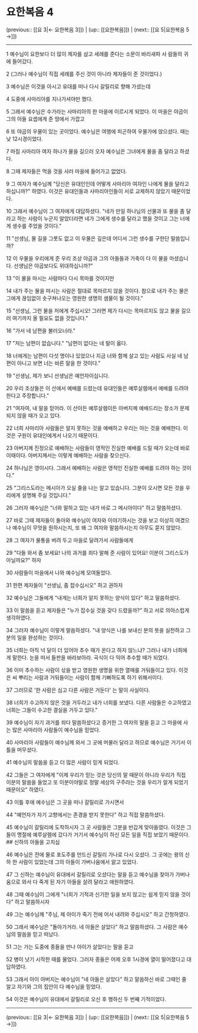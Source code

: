# 요한복음 4

(previous:: [[요 3|← 요한복음 3]]) | (up:: [[요한복음]]) | (next:: [[요 5|요한복음 5 →]])

***




1 
예수님이 요한보다 더 많이 제자를 삼고 세례를 준다는 소문이 바리새파 사 람들의 귀에 들어갔다. 



2 
(그러나 예수님이 직접 세례를 주신 것이 아니라 제자들이 준 것이었다.) 



3 
예수님은 이것을 아시고 유대를 떠나 다시 갈릴리로 향해 가셨는데 



4 
도중에 사마리아를 지나가셔야만 했다. 



5 
그래서 예수님은 수가라는 사마리아의 한 마을에 이르시게 되었다. 이 마을은 야곱이 그의 아들 요셉에게 준 땅에서 가깝고 



6 
또 야곱의 우물이 있는 곳이었다. 예수님은 여행에 피곤하여 우물가에 앉으셨다. 때는 낮 12시경이었다. 



7 
마침 사마리아 여자 하나가 물을 길으러 오자 예수님은 그녀에게 물을 좀 달라고 하셨다. 



8 
그때 제자들은 먹을 것을 사러 마을에 들어가고 없었다. 



9 
그 여자가 예수님께 "당신은 유대인인데 어떻게 사마리아 여자인 나에게 물을 달라고 하십니까?" 하였다. 이것은 유대인들과 사마리아인들이 서로 교제하지 않았기 때문이었다. 



10 
그래서 예수님이 그 여자에게 대답하셨다. "네가 만일 하나님의 선물과 또 물을 좀 달라고 하는 사람이 누군지 알았더라면 네가 그에게 생수를 달라고 했을 것이고 그는 너에게 생수를 주었을 것이다." 



11 
"선생님, 물 길을 그릇도 없고 이 우물은 깊은데 어디서 그런 생수를 구한단 말씀입니까? 



12 
이 우물을 우리에게 준 우리 조상 야곱과 그의 아들들과 가축이 다 이 물을 마셨습니다. 선생님은 야곱보다도 위대하십니까?" 



13 
"이 물을 마시는 사람마다 다시 목마를 것이지만 



14 
내가 주는 물을 마시는 사람은 절대로 목마르지 않을 것이다. 참으로 내가 주는 물은 그에게 끊임없이 솟구쳐나오는 영원한 생명의 샘물이 될 것이다." 



15 
"선생님, 그런 물을 저에게 주십시오! 그러면 제가 다시는 목마르지도 않고 물을 길으러 여기까지 올 필요도 없을 것입니다." 



16 
"가서 네 남편을 불러오너라." 



17 
"저는 남편이 없습니다." "남편이 없다는 네 말이 옳다. 



18 
너에게는 남편이 다섯 명이나 있었으나 지금 너와 함께 살고 있는 사람도 사실 네 남편이 아니고 보면 너는 바른 말을 한 것이다." 



19 
"선생님, 제가 보니 선생님은 예언자이십니다. 



20 
우리 조상들은 이 산에서 예배를 드렸는데 유대인들은 예루살렘에서 예배를 드려야 한다고 주장합니다." 



21 
"여자여, 내 말을 믿어라. 이 산이든 예루살렘이든 아버지께 예배드리는 장소가 문제 되지 않을 때가 오고 있다. 



22 
너희 사마리아 사람들은 알지 못하는 것을 예배하고 우리는 아는 것을 예배한다. 이것은 구원이 유대인에게서 나오기 때문이다. 



23 
아버지께 진정으로 예배하는 사람들이 영적인 진실한 예배를 드릴 때가 오는데 바로 이때이다. 아버지께서는 이렇게 예배하는 사람을 찾으신다. 



24 
하나님은 영이시다. 그래서 예배하는 사람은 영적인 진실한 예배를 드려야 하는 것이다." 



25 
"그리스도라는 메시아가 오실 줄을 나는 알고 있습니다. 그분이 오시면 모든 것을 우리에게 설명해 주실 것입니다." 



26 
그러자 예수님은 "너와 말하고 있는 내가 바로 그 메시아이다" 하고 말씀하셨다. 



27 
바로 그때 제자들이 돌아와 예수님이 여자와 이야기하시는 것을 보고 이상히 여겼으나 예수님이 무엇을 원하시는지, 또 왜 그 여자와 말씀하시는지 아무도 묻지 않았다. 



28 
그 여자가 물통을 버려 두고 마을로 달려가서 사람들에게 



29 
"다들 와서 좀 보세요! 나의 과거를 죄다 말해 준 사람이 있어요! 이분이 그리스도가 아닐까요?" 하자 



30 
사람들이 마을에서 나와 예수님께 모여들었다. 



31 
한편 제자들이 "선생님, 좀 잡수십시오" 하고 권하자 



32 
예수님은 그들에게 "내게는 너희가 알지 못하는 양식이 있다" 하고 말씀하셨다. 



33 
이 말씀을 듣고 제자들은 "누가 잡수실 것을 갖다 드렸을까?" 하고 서로 의아스럽게 생각하였다. 



34 
그러자 예수님이 이렇게 말씀하셨다. "내 양식은 나를 보내신 분의 뜻을 실천하고 그분의 일을 완성하는 것이다. 



35 
너희는 아직 넉 달이 더 있어야 추수 때가 온다고 하지 않느냐? 그러나 내가 너희에게 말한다. 눈을 떠서 들판을 바라보아라. 곡식이 다 익어 추수할 때가 되었다. 



36 
이미 추수하는 사람이 삯을 받고 영원한 생명을 위한 열매를 거둬들이고 있다. 이것은 씨 뿌리는 사람과 거둬들이는 사람이 함께 기뻐하도록 하기 위해서이다. 



37 
그러므로 '한 사람은 심고 다른 사람은 거둔다' 는 말이 사실이다. 



38 
너희가 수고하지 않은 것을 거두라고 내가 너희를 보냈다. 다른 사람들은 수고하였고 너희는 그들이 수고한 결실을 거두고 있다." 



39 
예수님이 자기 과거를 죄다 말씀하셨다고 증거한 그 여자의 말을 듣고 그 마을에 사는 많은 사마리아 사람들이 예수님을 믿었다. 



40 
사마리아 사람들이 예수님께 와서 그 곳에 머물러 달라고 하므로 예수님은 거기서 이틀을 머무셨다. 



41 
예수님의 말씀을 듣고 더 많은 사람이 믿게 되었다. 



42 
그들은 그 여자에게 "이제 우리가 믿는 것은 당신의 말 때문이 아니라 우리가 직접 이분의 말씀을 들었고 또 이분이야말로 정말 세상의 구주라는 것을 우리가 알게 되었기 때문이오" 하였다. 



43 
이틀 후에 예수님은 그 곳을 떠나 갈릴리로 가시면서 



44 
"예언자가 자기 고향에서는 존경을 받지 못한다" 하고 직접 말씀하셨다. 



45 
예수님이 갈릴리에 도착하시자 그 곳 사람들은 그분을 반갑게 맞아들였다. 이것은 그들이 명절에 예루살렘에 갔다가 거기서 예수님이 하신 모든 일을 직접 보았기 때문이다. ## 신하의 아들을 고치심 



46 
예수님은 전에 물로 포도주를 만드신 갈릴리 가나로 다시 오셨다. 그 곳에는 왕의 신하 한 사람이 있었는데 그의 아들이 가버나움에서 앓고 있었다. 



47 
그 신하는 예수님이 유대에서 갈릴리로 오셨다는 말을 듣고 예수님을 찾아가 가버나움으로 와서 다 죽게 된 자기 아들을 살려 달라고 애원하였다. 



48 
그때 예수님이 그에게 "너희가 기적과 신기한 일을 보지 않고는 쉽게 믿지 않을 것이다" 하고 말씀하시자 



49 
그는 예수님께 "주님, 제 아이가 죽기 전에 어서 내려와 주십시오" 하고 간청하였다. 



50 
그래서 예수님은 "돌아가거라. 네 아들은 살았다" 하고 말씀하셨다. 그 사람은 예수님의 말씀을 믿고 떠났다. 



51 
그는 가는 도중에 종들을 만나 아이가 살았다는 말을 듣고 



52 
병이 낫기 시작한 때를 물었다. 그러자 종들은 어제 오후 1시경에 열이 떨어졌다고 대답하였다. 



53 
그래서 아이 아버지는 예수님이 "네 아들은 살았다" 하고 말씀하신 바로 그때인 줄 알고 자기와 그의 집안이 다 예수님을 믿었다. 



54 
이것은 예수님이 유대에서 갈릴리로 오신 후 행하신 두 번째 기적이었다.

***

(previous:: [[요 3|← 요한복음 3]]) | (up:: [[요한복음]]) | (next:: [[요 5|요한복음 5 →]])
